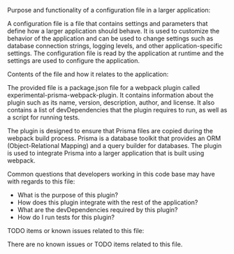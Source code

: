 Purpose and functionality of a configuration file in a larger application:

A configuration file is a file that contains settings and parameters that define how a larger application should behave. It is used to customize the behavior of the application and can be used to change settings such as database connection strings, logging levels, and other application-specific settings. The configuration file is read by the application at runtime and the settings are used to configure the application.

Contents of the file and how it relates to the application:

The provided file is a package.json file for a webpack plugin called experimental-prisma-webpack-plugin. It contains information about the plugin such as its name, version, description, author, and license. It also contains a list of devDependencies that the plugin requires to run, as well as a script for running tests.

The plugin is designed to ensure that Prisma files are copied during the webpack build process. Prisma is a database toolkit that provides an ORM (Object-Relational Mapping) and a query builder for databases. The plugin is used to integrate Prisma into a larger application that is built using webpack.

Common questions that developers working in this code base may have with regards to this file:

- What is the purpose of this plugin?
- How does this plugin integrate with the rest of the application?
- What are the devDependencies required by this plugin?
- How do I run tests for this plugin?

TODO items or known issues related to this file:

There are no known issues or TODO items related to this file.